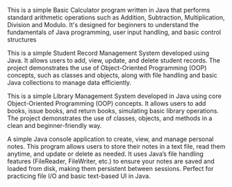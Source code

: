 This is a simple Basic Calculator program written in Java that performs standard arithmetic operations such as Addition, Subtraction, Multiplication, Division and Modulo.
It's designed for beginners to understand the fundamentals of Java programming, user input handling, and basic control structures

This is a simple Student Record Management System developed using Java. It allows users to add, view, update, and delete student records. 
The project demonstrates the use of Object-Oriented Programming (OOP) concepts, such as classes and objects, along with file handling and basic Java collections to manage data efficiently.

This is a simple Library Management System developed in Java using core Object-Oriented Programming (OOP) concepts. 
It allows users to add books, issue books, and return books, simulating basic library operations. 
The project demonstrates the use of classes, objects, and methods in a clean and beginner-friendly way.

A simple Java console application to create, view, and manage personal notes. 
This program allows users to store their notes in a text file, read them anytime, and update or delete as needed.
It uses Java’s file handling features (FileReader, FileWriter, etc.) to ensure your notes are saved and loaded from disk, making them persistent between sessions. 
Perfect for practicing file I/O and basic text-based UI in Java.
